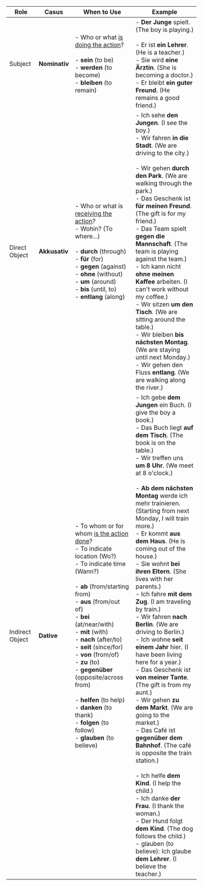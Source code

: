 | **Role**        | **Casus**     | **When to Use**                                                                                                                                                                                                                                                                                                                                                                                                                                                                                      | **Example**                               |
|-----------------|---------------|------------------------------------------------------------------------------------------------------------------------------------------------------------------------------------------------------------------------------------------------------------------------------------------------------------------------------------------------------------------------------------------------------------------------------------------------------------------------------------------------------|-------------------------------------------|
| Subject         | **Nominativ** | - Who or what <u>is doing the action</u>?<br><br> - **sein** (to be)<br> - **werden** (to become)<br> - **bleiben** (to remain)                                                                                                                                                                                                                                                                                                                                                                      | - **Der Junge** spielt. (The boy is playing.)<br><br> - Er ist **ein Lehrer**. (He is a teacher.)<br> - Sie wird **eine Ärztin**. (She is becoming a doctor.)<br> - Er bleibt **ein guter Freund**. (He remains a good friend.) |
| Direct Object   | **Akkusativ** | - Who or what is <u>receiving the action</u>?<br>- Wohin? (To where...)<br><br> - **durch** (through)<br> - **für** (for)<br> - **gegen** (against)<br> - **ohne** (without)<br> - **um** (around)<br> - **bis** (until, to)<br> - **entlang** (along)                                                                                                                                                                                                                                               | - Ich sehe **den Jungen**. (I see the boy.)<br> - Wir fahren **in die Stadt**. (We are driving to the city.)<br><br> - Wir gehen **durch den Park**. (We are walking through the park.) <br> - Das Geschenk ist **für meinen Freund**. (The gift is for my friend.) <br> - Das Team spielt **gegen die Mannschaft**. (The team is playing against the team.) <br> - Ich kann nicht **ohne meinen Kaffee** arbeiten. (I can't work without my coffee.) <br> - Wir sitzen **um den Tisch**. (We are sitting around the table.) <br> - Wir bleiben **bis nächsten Montag**. (We are staying until next Monday.) <br> - Wir gehen den Fluss **entlang**. (We are walking along the river.) |
| Indirect Object | **Dative**    | - To whom or for whom <u>is the action done</u>?<br>- To indicate location (Wo?)<br> - To indicate time (Wann?)<br><br> - **ab** (from/starting from)<br> - **aus** (from/out of)<br> - **bei** (at/near/with)<br> - **mit** (with)<br> - **nach** (after/to)<br> - **seit** (since/for)<br> - **von** (from/of)<br> - **zu** (to)<br> - **gegenüber** (opposite/across from)<br><br> - **helfen** (to help)<br> - **danken** (to thank)<br> - **folgen** (to follow)<br> - **glauben** (to believe) | - Ich gebe **dem Jungen** ein Buch. (I give the boy a book.)<br>- Das Buch liegt **auf dem Tisch**. (The book is on the table.) <br> - Wir treffen uns **um 8 Uhr**. (We meet at 8 o'clock.)<br><br> - **Ab dem nächsten Montag** werde ich mehr trainieren. (Starting from next Monday, I will train more.)<br>  - Er kommt **aus dem Haus**. (He is coming out of the house.) <br> - Sie wohnt **bei ihren Eltern**. (She lives with her parents.) <br> - Ich fahre **mit dem Zug**. (I am traveling by train.) <br> - Wir fahren **nach Berlin**. (We are driving to Berlin.) <br> - Ich wohne **seit einem Jahr** hier. (I have been living here for a year.) <br> - Das Geschenk ist **von meiner Tante**. (The gift is from my aunt.) <br> - Wir gehen **zu dem Markt**. (We are going to the market.) <br> - Das Café ist **gegenüber dem Bahnhof**. (The café is opposite the train station.)<br><br> - Ich helfe **dem Kind**. (I help the child.)<br> - Ich danke **der Frau**. (I thank the woman.)<br> -  Der Hund folgt **dem Kind**. (The dog follows the child.)<br> - glauben (to believe): Ich glaube **dem Lehrer**. (I believe the teacher.)|
